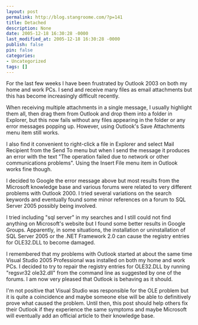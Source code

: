```yaml
---
layout: post
permalink: http://blog.stangroome.com/?p=141
title: Detached
description: None
date: 2005-12-18 16:30:28 -0000
last_modified_at: 2005-12-18 16:30:28 -0000
publish: false
pin: false
categories:
- Uncategorized
tags: []
---
```

For the last few weeks I have been frustrated by Outlook 2003 on both my home and work PCs. I send and receive many files as email attachments but this has become increasingly difficult recently.  
  
When receiving multiple attachments in a single message, I usually highlight them all, then drag them from Outlook and drop them into a folder in Explorer, but this now fails without any files appearing in the folder or any error messages popping up. However, using Outlook's Save Attachments menu item still works.  
  
I also find it convenient to right-click a file in Explorer and select Mail Recipient from the Send To menu but when I send the message it produces an error with the text "The operation failed due to network or other communications problems". Using the Insert File menu item in Outlook works fine though.  
  
I decided to Google the error message above but most results from the Microsoft knowledge base and various forums were related to very different problems with Outlook 2000. I tried several variations on the search keywords and eventually found some minor references on a forum to SQL Server 2005 possibly being involved.  
  
I tried including "sql server" in my searches and I still could not find anything on Microsoft's website but I found some better results in Google Groups. Apparently, in some situations, the installation or uninstallation of SQL Server 2005 or the .NET Framework 2.0 can cause the registry entries for OLE32.DLL to become damaged.  
  
I remembered that my problems with Outlook started at about the same time Visual Studio 2005 Professional was installed on both my home and work PCs. I decided to try to repair the registry entries for OLE32.DLL by running "regsvr32 ole32.dll" from the command line as suggested by one of the forums. I am now very pleased that Outlook is behaving as it should.  
  
I'm not positive that Visual Studio was responsible for the OLE problem but it is quite a coincidence and maybe someone else will be able to definitively prove what caused the problem. Until then, this post should help others fix their Outlook if they experience the same symptoms and maybe Microsoft will eventually add an official article to their knowledge base.  
